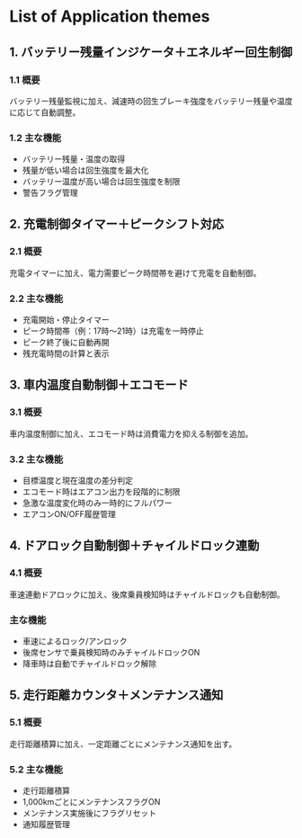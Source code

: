 # List of Application themes

## 1. バッテリー残量インジケータ＋エネルギー回生制御

### 1.1 概要

バッテリー残量監視に加え、減速時の回生ブレーキ強度をバッテリー残量や温度に応じて自動調整。

### 1.2 主な機能

- バッテリー残量・温度の取得
- 残量が低い場合は回生強度を最大化
- バッテリー温度が高い場合は回生強度を制限
- 警告フラグ管理

## 2. 充電制御タイマー＋ピークシフト対応

### 2.1 概要

充電タイマーに加え、電力需要ピーク時間帯を避けて充電を自動制御。

### 2.2 主な機能

- 充電開始・停止タイマー
- ピーク時間帯（例：17時～21時）は充電を一時停止
- ピーク終了後に自動再開
- 残充電時間の計算と表示

## 3. 車内温度自動制御＋エコモード

### 3.1 概要

車内温度制御に加え、エコモード時は消費電力を抑える制御を追加。

### 3.2 主な機能

- 目標温度と現在温度の差分判定
- エコモード時はエアコン出力を段階的に制限
- 急激な温度変化時のみ一時的にフルパワー
- エアコンON/OFF履歴管理

## 4. ドアロック自動制御＋チャイルドロック連動

### 4.1 概要

車速連動ドアロックに加え、後席乗員検知時はチャイルドロックも自動制御。

### 主な機能

- 車速によるロック/アンロック
- 後席センサで乗員検知時のみチャイルドロックON
- 降車時は自動でチャイルドロック解除

## 5. 走行距離カウンタ＋メンテナンス通知

### 5.1 概要

走行距離積算に加え、一定距離ごとにメンテナンス通知を出す。

### 5.2 主な機能

- 走行距離積算
- 1,000kmごとにメンテナンスフラグON
- メンテナンス実施後にフラグリセット
- 通知履歴管理

